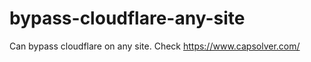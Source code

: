 # bypass-cloudflare-any-site
Can bypass cloudflare on any site. Check https://www.capsolver.com/ 











                                                                                                              